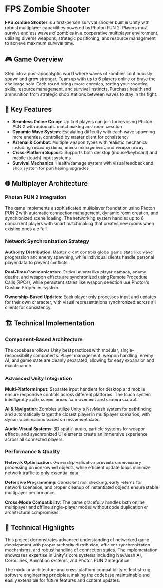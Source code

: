 # **FPS Zombie Shooter**

**FPS Zombie Shooter** is a first-person survival shooter built in Unity with robust multiplayer capabilities powered by Photon PUN 2. Players must survive endless waves of zombies in a cooperative multiplayer environment, utilizing diverse weapons, strategic positioning, and resource management to achieve maximum survival time.

## **🎮 Game Overview**

Step into a post-apocalyptic world where waves of zombies continuously spawn and grow stronger. Team up with up to 6 players online or brave the challenge solo. Each round brings more enemies, testing your shooting skills, resource management, and survival instincts. Purchase health and ammunition from strategic shop stations between waves to stay in the fight.

## **🚀 Key Features**

* **Seamless Online Co-op**: Up to 6 players can join forces using Photon PUN 2 with automatic matchmaking and room creation
* **Dynamic Wave System**: Escalating difficulty with each wave spawning more enemies, controlled by master client for consistency
* **Arsenal & Combat**: Multiple weapon types with realistic mechanics including reload systems, ammo management, and weapon sway
* **Cross-Platform Support**: Supports both desktop (mouse/keyboard) and mobile (touch) input systems
* **Survival Mechanics**: Health/damage system with visual feedback and shop system for purchasing upgrades

## **🌐 Multiplayer Architecture**

### **Photon PUN 2 Integration**
The game implements a sophisticated multiplayer foundation using Photon PUN 2 with automatic connection management, dynamic room creation, and synchronized scene loading. The networking system handles up to 6 concurrent players with smart matchmaking that creates new rooms when existing ones are full.

### **Network Synchronization Strategy**
**Authority Distribution**: Master client controls global game state like wave progression and enemy spawning, while individual clients handle personal player data to prevent conflicts.

**Real-Time Communication**: Critical events like player damage, enemy deaths, and weapon effects are synchronized using Remote Procedure Calls (RPCs), while persistent states like weapon selection use Photon's Custom Properties system.

**Ownership-Based Updates**: Each player only processes input and updates for their own character, with visual representations synchronized across all clients for consistency.

## **🏗️ Technical Implementation**

### **Component-Based Architecture**
The codebase follows Unity best practices with modular, single-responsibility components. Player management, weapon handling, enemy AI, and game state are cleanly separated, allowing for easy expansion and maintenance.

### **Advanced Unity Integration**
**Multi-Platform Input**: Separate input handlers for desktop and mobile ensure responsive controls across different platforms. The touch system intelligently splits screen areas for movement and camera control.

**AI & Navigation**: Zombies utilize Unity's NavMesh system for pathfinding and automatically target the closest player in multiplayer scenarios, with dynamic animations based on movement state.

**Audio-Visual Systems**: 3D spatial audio, particle systems for weapon effects, and synchronized UI elements create an immersive experience across all connected players.

### **Performance & Quality**
**Network Optimization**: Ownership validation prevents unnecessary processing on non-owned objects, while efficient update loops minimize network traffic to only essential data.

**Defensive Programming**: Consistent null checking, early returns for network scenarios, and proper cleanup of instantiated objects ensure stable multiplayer performance.

**Cross-Mode Compatibility**: The game gracefully handles both online multiplayer and offline single-player modes without code duplication or architectural compromises.

## **🎯 Technical Highlights**

This project demonstrates advanced understanding of networked game development with proper authority distribution, efficient synchronization mechanisms, and robust handling of connection states. The implementation showcases expertise in Unity's core systems including NavMesh AI, Coroutines, Animation systems, and Photon PUN 2 integration.

The modular architecture and cross-platform compatibility reflect strong software engineering principles, making the codebase maintainable and easily extensible for future features and content updates.

